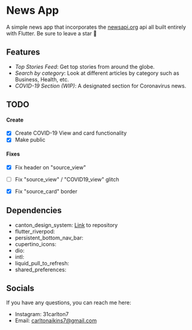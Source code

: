 # News App

A simple news app that incorporates the [newsapi.org](newsapi.org) api all built entirely with Flutter. Be sure to leave a star 🌟

## Features

- _Top Stories Feed_: Get top stories from around the globe.
- _Search by category_: Look at different articles by category such as Business, Health, etc.
- _COVID-19 Section (WIP)_: A designated section for Coronavirus news.

## TODO

#### Create
- [X] Create COVID-19 View and card functionality
- [X] Make public

#### Fixes
- [X] Fix header on "source_view"
- [ ] Fix "source_view" / "COVID19_view" glitch
- [X] Fix "source_card" border


## Dependencies

 - canton_design_system: [Link](https://github.com/31Carlton7/canton_design_system) to repository
 - flutter_riverpod:
 - persistent_bottom_nav_bar:
 - cupertino_icons:
 - dio:
 - intl:
 - liquid_pull_to_refresh:
 - shared_preferences:

## Socials

If you have any questions, you can reach me here:

- Instagram: 31carlton7
- Email: carltonaikins7@gmail.com
